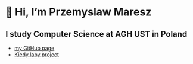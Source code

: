 # 👋 Hi, I’m Przemyslaw Maresz
## I study Computer Science at AGH UST in Poland

- [my GitHub page](https://przemyslawmaresz.github.io/)
- [Kiedy laby project](https://przemyslawmaresz.github.io/KiedyLaby/)

<!---
PrzemyslawMaresz/PrzemyslawMaresz is a ✨ special ✨ repository because its `README.md` (this file) appears on your GitHub profile.
You can click the Preview link to take a look at your changes.
--->
